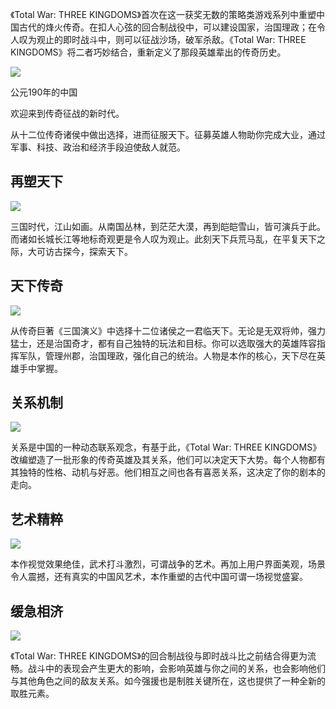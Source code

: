  《Total War: THREE KINGDOMS》首次在这一获奖无数的策略类游戏系列中重塑中国古代的烽火传奇。在扣人心弦的回合制战役中，可以建设国家，治国理政；在令人叹为观止的即时战斗中，则可以征战沙场，破军杀敌。《Total War: THREE KINGDOMS》将二者巧妙结合，重新定义了那段英雄辈出的传奇历史。 

<img src="https://media.st.dl.bscstorage.net/steam/apps/779340/extras/01.jpg?t=1571908799"/>

公元190年的中国

欢迎来到传奇征战的新时代。

从十二位传奇诸侯中做出选择，进而征服天下。征募英雄人物助你完成大业，通过军事、科技、政治和经济手段迫使敌人就范。

## 再塑天下

<img src=" https://media.st.dl.bscstorage.net/steam/apps/779340/extras/02.jpg?t=1571908799"/>

 三国时代，江山如画。从南国丛林，到茫茫大漠，再到皑皑雪山，皆可演兵于此。而诸如长城长江等地标奇观更是令人叹为观止。此刻天下兵荒马乱，在平复天下之际，大可访古探今，探索天下。 

## 天下传奇

<img src=" https://media.st.dl.bscstorage.net/steam/apps/779340/extras/03.jpg?t=1571908799"/>

从传奇巨著《三国演义》中选择十二位诸侯之一君临天下。无论是无双将帅，强力猛士，还是治国奇才，都有自己独特的玩法和目标。你可以选取强大的英雄阵容指挥军队，管理州郡，治国理政，强化自己的统治。人物是本作的核心，天下尽在英雄手中掌握。

## 关系机制

<img src=" https://media.st.dl.bscstorage.net/steam/apps/779340/extras/04.jpg?t=1571908799"/>

关系是中国的一种动态联系观念，有基于此，《Total War: THREE KINGDOMS》改编塑造了一批形象的传奇英雄及其关系，他们可以决定天下大势。每个人物都有其独特的性格、动机与好恶。他们相互之间也各有喜恶关系，这决定了你的剧本的走向。

## 艺术精粹

<img src=" https://media.st.dl.bscstorage.net/steam/apps/779340/extras/05.jpg?t=1571908799" />

本作视觉效果绝佳，武术打斗激烈，可谓战争的艺术。再加上用户界面美观，场景令人震撼，还有真实的中国风艺术，本作重塑的古代中国可谓一场视觉盛宴。

## 缓急相济

<img src=" https://media.st.dl.bscstorage.net/steam/apps/779340/extras/06.jpg?t=1571908799" />

 《Total War: THREE KINGDOMS》的回合制战役与即时战斗比之前结合得更为流畅。战斗中的表现会产生更大的影响，会影响英雄与你之间的关系，也会影响他们与其他角色之间的敌友关系。如今强援也是制胜关键所在，这也提供了一种全新的取胜元素。 
